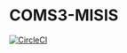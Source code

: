 # COMS3-MISIS

[![CircleCI](https://circleci.com/gh/1826461/COMS3-MISIS.svg?style=svg)](https://circleci.com/gh/1826461/COMS3-MISIS)
